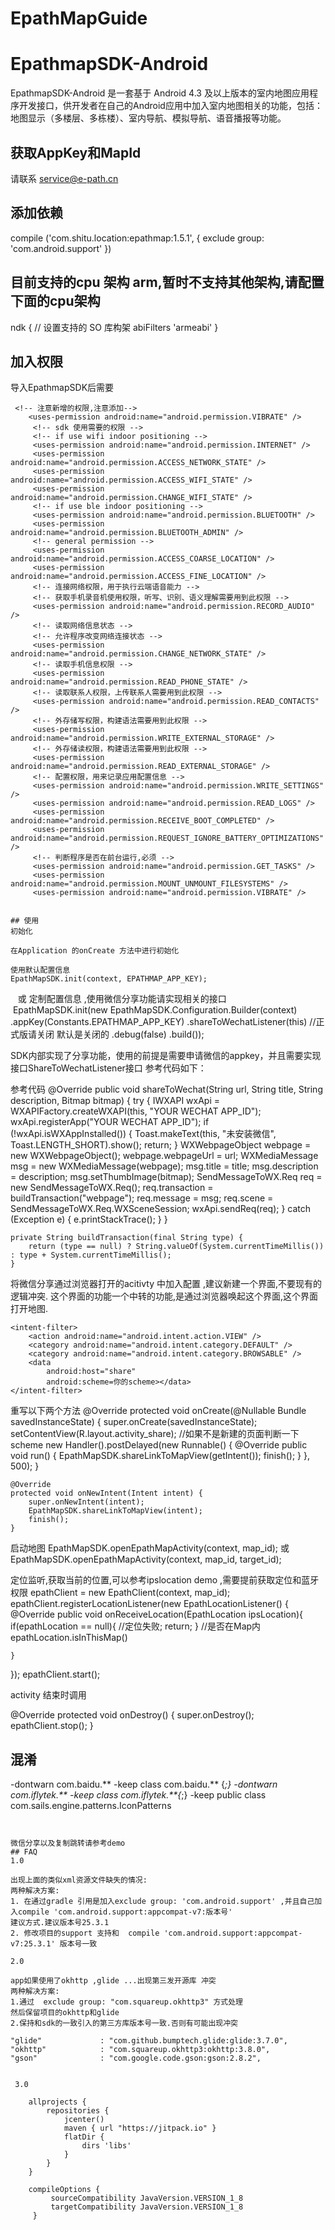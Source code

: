 # EpathMapGuide
# EpathmapSDK-Android


EpathmapSDK-Android 是一套基于 Android 4.3 及以上版本的室内地图应用程序开发接口，供开发者在自己的Android应用中加入室内地图相关的功能，包括：地图显示（多楼层、多栋楼）、室内导航、模拟导航、语音播报等功能。

## 获取AppKey和MapId
请联系 [service@e-path.cn](service@e-path.cn)

## 添加依赖

compile ('com.shitu.location:epathmap:1.5.1', {
        exclude group: 'com.android.support'
    })


## 目前支持的cpu 架构 arm,暂时不支持其他架构,请配置下面的cpu架构
ndk {
            // 设置支持的 SO 库构架
            abiFilters 'armeabi'
}

## 加入权限
导入EpathmapSDK后需要


     <!-- 注意新增的权限,注意添加-->
        <uses-permission android:name="android.permission.VIBRATE" />
         <!-- sdk 使用需要的权限 -->
         <!-- if use wifi indoor positioning -->
         <uses-permission android:name="android.permission.INTERNET" />
         <uses-permission android:name="android.permission.ACCESS_NETWORK_STATE" />
         <uses-permission android:name="android.permission.ACCESS_WIFI_STATE" />
         <uses-permission android:name="android.permission.CHANGE_WIFI_STATE" />
         <!-- if use ble indoor positioning -->
         <uses-permission android:name="android.permission.BLUETOOTH" />
         <uses-permission android:name="android.permission.BLUETOOTH_ADMIN" />
         <!-- general permission -->
         <uses-permission android:name="android.permission.ACCESS_COARSE_LOCATION" />
         <uses-permission android:name="android.permission.ACCESS_FINE_LOCATION" />
         <!-- 连接网络权限，用于执行云端语音能力 -->
         <!-- 获取手机录音机使用权限，听写、识别、语义理解需要用到此权限 -->
         <uses-permission android:name="android.permission.RECORD_AUDIO" />
         <!-- 读取网络信息状态 -->
         <!-- 允许程序改变网络连接状态 -->
         <uses-permission android:name="android.permission.CHANGE_NETWORK_STATE" />
         <!-- 读取手机信息权限 -->
         <uses-permission android:name="android.permission.READ_PHONE_STATE" />
         <!-- 读取联系人权限，上传联系人需要用到此权限 -->
         <uses-permission android:name="android.permission.READ_CONTACTS" />
         <!-- 外存储写权限，构建语法需要用到此权限 -->
         <uses-permission android:name="android.permission.WRITE_EXTERNAL_STORAGE" />
         <!-- 外存储读权限，构建语法需要用到此权限 -->
         <uses-permission android:name="android.permission.READ_EXTERNAL_STORAGE" />
         <!-- 配置权限，用来记录应用配置信息 -->
         <uses-permission android:name="android.permission.WRITE_SETTINGS" />
         <uses-permission android:name="android.permission.READ_LOGS" />
         <uses-permission android:name="android.permission.RECEIVE_BOOT_COMPLETED" />
         <uses-permission android:name="android.permission.REQUEST_IGNORE_BATTERY_OPTIMIZATIONS" />
         <!-- 判断程序是否在前台运行,必须 -->
         <uses-permission android:name="android.permission.GET_TASKS" />
         <uses-permission android:name="android.permission.MOUNT_UNMOUNT_FILESYSTEMS" />
         <uses-permission android:name="android.permission.VIBRATE" />
```

## 使用
初始化

在Application 的onCreate 方法中进行初始化
``` 
    使用默认配置信息
    EpathMapSDK.init(context, EPATHMAP_APP_KEY);
    或
    定制配置信息 ,使用微信分享功能请实现相关的接口
    EpathMapSDK.init(new EpathMapSDK.Configuration.Builder(context)
                .appKey(Constants.EPATHMAP_APP_KEY)
                .shareToWechatListener(this)
                //正式版请关闭 默认是关闭的
                .debug(false)
                .build());
                
SDK内部实现了分享功能，使用的前提是需要申请微信的appkey，并且需要实现接口ShareToWechatListener接口
参考代码如下：


 参考代码
   @Override
    public void shareToWechat(String url, String title, String description, Bitmap bitmap) {
        try {
            IWXAPI wxApi = WXAPIFactory.createWXAPI(this, "YOUR WECHAT APP_ID");
            wxApi.registerApp("YOUR WECHAT APP_ID");
            if (!wxApi.isWXAppInstalled()) {
                Toast.makeText(this, "未安装微信", Toast.LENGTH_SHORT).show();
                return;
            }
            WXWebpageObject webpage = new WXWebpageObject();
            webpage.webpageUrl = url;
            WXMediaMessage msg = new WXMediaMessage(webpage);
            msg.title = title;
            msg.description = description;
            msg.setThumbImage(bitmap);
            SendMessageToWX.Req req = new SendMessageToWX.Req();
            req.transaction = buildTransaction("webpage");
            req.message = msg;
            req.scene = SendMessageToWX.Req.WXSceneSession;
            wxApi.sendReq(req);
        } catch (Exception e) {
            e.printStackTrace();
        }
    }

    private String buildTransaction(final String type) {
        return (type == null) ? String.valueOf(System.currentTimeMillis()) : type + System.currentTimeMillis();
    }
              
将微信分享通过浏览器打开的acitivty 中加入配置 ,建议新建一个界面,不要现有的逻辑冲突.
这个界面的功能一个中转的功能,是通过浏览器唤起这个界面,这个界面打开地图.
<!--微信分享-->
    <intent-filter>
        <action android:name="android.intent.action.VIEW" />
        <category android:name="android.intent.category.DEFAULT" />
        <category android:name="android.intent.category.BROWSABLE" />
        <data
            android:host="share"
            android:scheme=你的scheme></data>
    </intent-filter>
<!--微信分享结束-->

重写以下两个方法
  @Override
    protected void onCreate(@Nullable Bundle savedInstanceState) {
        super.onCreate(savedInstanceState);
        setContentView(R.layout.activity_share);
        //如果不是新建的页面判断一下scheme
        new Handler().postDelayed(new Runnable() {
            @Override
            public void run() {
                EpathMapSDK.shareLinkToMapView(getIntent());
                finish();
            }
        }, 500);
    }

    @Override
    protected void onNewIntent(Intent intent) {
        super.onNewIntent(intent);
        EpathMapSDK.shareLinkToMapView(intent);
        finish();
    }


启动地图
EpathMapSDK.openEpathMapActivity(context, map_id);
或
EpathMapSDK.openEpathMapActivity(context, map_id, target_id);


定位监听,获取当前的位置,可以参考ipslocation demo ,需要提前获取定位和蓝牙权限
epathClient = new EpathClient(context, map_id);
epathClient.registerLocationListener(new EpathLocationListener() {
    @Override
    public void onReceiveLocation(EpathLocation ipsLocation){
    if(epathLocation == null){
        //定位失败;
        return;
    }
    //是否在Map内
    epathLocation.isInThisMap()

    }
});
epathClient.start();


activity 结束时调用

@Override
protected void onDestroy() {
    super.onDestroy();
    epathClient.stop();
}


## 混淆

-dontwarn com.baidu.**
-keep class com.baidu.** {*;}
-dontwarn com.iflytek.**
-keep class com.iflytek.**{*;}
-keep public class com.sails.engine.patterns.IconPatterns
```


微信分享以及复制跳转请参考demo
## FAQ
1.0

出现上面的类似xml资源文件缺失的情况:
两种解决方案:
1. 在通过gradle 引用是加入exclude group: 'com.android.support' ,并且自己加入compile 'com.android.support:appcompat-v7:版本号'
建议方式.建议版本号25.3.1
2. 修改项目的support 支持和  compile 'com.android.support:appcompat-v7:25.3.1' 版本号一致

2.0 

app如果使用了okhttp ,glide ...出现第三发开源库 冲突
两种解决方案:
1.通过  exclude group: "com.squareup.okhttp3" 方式处理
然后保留项目的okhttp和glide 
2.保持和sdk的一致引入的第三方库版本号一致.否则有可能出现冲突

"glide"             : "com.github.bumptech.glide:glide:3.7.0",
"okhttp"            : "com.squareup.okhttp3:okhttp:3.8.0",
"gson"              : "com.google.code.gson:gson:2.8.2",


 3.0

    allprojects {
        repositories {
            jcenter()
            maven { url "https://jitpack.io" }
            flatDir {
                dirs 'libs'
            }
        }
    }
    
    compileOptions {
         sourceCompatibility JavaVersion.VERSION_1_8
         targetCompatibility JavaVersion.VERSION_1_8
     }


